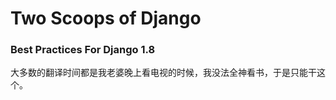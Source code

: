 # Two Scoops of Django

### Best Practices For Django 1.8

大多数的翻译时间都是我老婆晚上看电视的时候，我没法全神看书，于是只能干这个。


